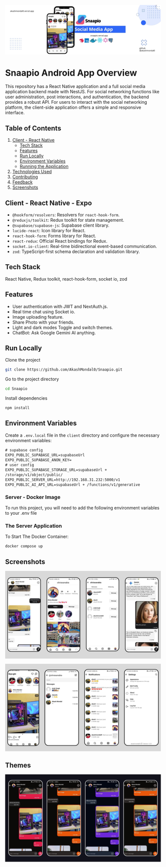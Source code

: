 ![Logo](/public/skylight%20github%20banner.jpg)

# Snaapio Android App Overview

This repository has a React Native application and a full social media
application backend made with NestJS. For social networking functions like user
administration, post interactions, and authentication, the backend provides a
robust API. For users to interact with the social networking platform, the
client-side application offers a simple and responsive interface.

## Table of Contents

1. [Client - React Native](#client---nextjs)
   - [Tech Stack](#tech-stack)
   - [Features](#features)
   - [Run Locally](#run-locally)
   - [Environment Variables](#environment-variables)
   - [Running the Application](#running-the-application)
2. [Technologies Used](#technologies-used)
3. [Contributing](#contributing)
4. [Feedback](#feedback)
5. [Screenshots](#screenshots)

## Client - React Native - Expo

- `@hookform/resolvers`: Resolvers for `react-hook-form`.
- `@reduxjs/toolkit`: Redux toolkit for state management.
- `@supabase/supabase-js`: Supabase client library.
- `lucide-react`: Icon library for React.
- `react-hook-form`: Forms library for React.
- `react-redux`: Official React bindings for Redux.
- `socket.io-client`: Real-time bidirectional event-based communication.
- `zod`: TypeScript-first schema declaration and validation library.

## Tech Stack

React Native, Redux toolkit, react-hook-form, socket io, zod

## Features

- User authentication with JWT and NextAuth.js.
- Real time chat using Socket io.
- Image uploading feature.
- Share Photo with your friends.
- Light and dark modes Toggle and switch themes.
- ChatBot: Ask Google Gemini AI anything.

## Run Locally

Clone the project

```bash
git clone https://github.com/AkashMondal0/Snaapio.git
```

Go to the project directory

```bash
cd Snaapio
```

Install dependencies

```bash
npm install
```

## Environment Variables

Create a `.env.local` file in the `client` directory and configure the necessary
environment variables:

```env
# supabase config
EXPO_PUBLIC_SUPABASE_URL=supabaseUrl
EXPO_PUBLIC_SUPABASE_ANON_KEY=
# user config
EXPO_PUBLIC_SUPABASE_STORAGE_URL=supabaseUrl + /storage/v1/object/public/
EXPO_PUBLIC_SERVER_URL=http://192.168.31.232:5000/v1
EXPO_PUBLIC_AI_API_URL=supabaseUrl + /functions/v1/generative
```

### Server - Docker Image

To run this project, you will need to add the following environment variables to
your .env file

### The Server Application

To Start The Docker Container:

```bash
docker compose up
```

## Screenshots

![App Screenshot](/public/2.jpg)

![App Screenshot](/public/1.jpg)

## Themes

![App Screenshot](/public/skylight%20theme.jpg)
